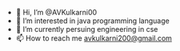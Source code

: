- 👋 Hi, I’m @AVKulkarni00
- 👀 I’m interested in java programming language
- 🌱 I’m currently persuing engineering in cse
- 📫 How to reach me avkulkarni200@gmail.com

<!---
AVKulkarni00/AVKulkarni00 is a ✨ special ✨ repository because its `README.md` (this file) appears on your GitHub profile.
You can click the Preview link to take a look at your changes.
--->
